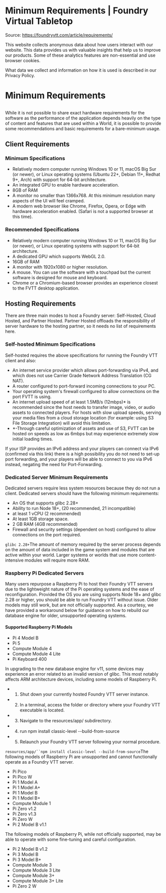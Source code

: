 # Minimum Requirements | Foundry Virtual Tabletop

Source: https://foundryvtt.com/article/requirements/

This website collects anonymous data about how users interact with our website. This data provides us with 
        valuable insights that help us to improve our products. Some of these analytics features are non-essential 
        and use browser cookies.

What data we collect and information on how it is used is described in our 
        Privacy Policy.


# Minimum Requirements


## 

While it is not possible to share exact hardware requirements for the software as the performance of the application depends heavily on the type of content and features that are used within a World, it is possible to provide some recommendations and basic requirements for a bare-minimum usage.


## Client Requirements


### Minimum Specifications

- Relatively modern computer running Windows 10 or 11, macOS Big Sur (or newer), or Linux operating systems (Ubuntu 22+, Debian 11+, Redhat 9+, Arch) with support for 64-bit architecture.
- An integrated GPU to enable hardware acceleration.
- 8GB of RAM
- A monitor no smaller than 1366x768. At this minimum resolution many aspects of the UI will feel cramped.
- A modern web browser like Chrome, Firefox, Opera, or Edge with hardware acceleration enabled. (Safari is not a supported browser at this time).


### Recommended Specifications

- Relatively modern computer running Windows 10 or 11, macOS Big Sur (or newer), or Linux operating systems with support for 64-bit architecture.
- A dedicated GPU which supports WebGL 2.0.
- 16GB of RAM
- A monitor with 1920x1080 or higher resolution.
- A mouse. You can use the software with a touchpad but the current software is designed for mouse and keyboard.
- Chrome or a Chromium-based browser provides an experience closest to the FVTT desktop application.


## Hosting Requirements

There are three main modes to host a Foundry server: Self-Hosted, Cloud Hosted, and Partner Hosted.  Partner Hosted offloads the responsibility of server hardware to the hosting partner, so it needs no list of requirements here.


### Self-hosted Minimum Specifications

Self-hosted requires the above specifications for running the Foundry VTT client and also:

- An internet service provider which allows port-forwarding via IPv4, and which does not use Carrier Grade Network Address Translation (CG NAT).
- A router configured to port-forward incoming connections to your PC.
- Your operating system's firewall configured to allow connections on the port FVTT is using.
- An internet upload speed of at least 1.5MB/s (12mbps)* is recommended since the host needs to transfer image, video, or audio assets to connected players. For hosts with slow upload speeds, serving your media files from a cloud storage location (for example: using S3 File Storage Integration) will avoid this limitation.
- *-Through careful optimization of assets and use of S3, FVTT can be hosted on speeds as low as 6mbps but may experience extremely slow initial loading times.

If your ISP provides an IPv6 address and your players can connect via IPv6 (confirmed via this link) there is a high possibility you do not need to set-up port forwarding, and your players will be able to connect to you via IPv6 instead, negating the need for Port-Forwarding.


### Dedicated Server Minimum Requirements

Dedicated servers require less system resources because they do not run a client. Dedicated servers should have the following minimum requirements:

- An OS that supports glibc 2.28+
- Ability to run Node 18+, (20 recommended, 21 incompatible)
- at least 1 vCPU (2 recommended)
- At least 1GB storage space.
- 2 GB RAM (4GB recommended)
- Firewall and security settings (dependent on host) configured to allow connections on the port required.

`glibc 2.28+`The amount of memory required by the server process depends on the amount of data included in the game system and modules that are active within your world. Larger systems or worlds that use more content-intensive modules will require more RAM.


### Raspberry Pi Dedicated Servers

Many users repurpose a Raspberry Pi to host their Foundry VTT servers due to the lightweight nature of the Pi operating systems and the ease of reconfiguration. Provided the OS you are using supports Node 18+ and glibc 2.28 or higher, you should be able to run Foundry VTT without issue. Older models may still work, but are not officially supported. As a courtesy, we have provided a workaround below for guidance on how to rebuild our database engine for older, unsupported operating systems.


#### Supported Raspberry Pi Models

- Pi 4 Model B
- Pi 5
- Compute Module 4
- Compute Module 4 Lite
- Pi Keyboard 400

In upgrading to the new database engine for v11, some devices may experience an error related to an invalid version of glibc. This most notably affects ARM architecture devices, including some models of Raspberry Pi.

- 1. Shut down your currently hosted Foundry VTT server instance.
- 2. In a terminal, access the folder or directory where your Foundry VTT executable is located.
- 3. Navigate to the resources/app/ subdirectory.
- 4. run npm install classic-level --build-from-source
- 5. Relaunch your Foundry VTT server following your normal procedure.

`resources/app/``npm install classic-level --build-from-source`The following models of Raspberry Pi are unsupported and cannot functionally operate as a Foundry VTT server.

- Pi Pico
- Pi Pico W
- Pi 1 Model A
- Pi 1 Model A+
- PI 1 Model B
- Pi 1 Model B+
- Compute Module 1
- Pi Zero v1.2
- Pi Zero v1.3
- Pi Zero W
- Pi 2 Model B v1.1

The following models of Raspberry Pi, while not officially supported, may be able to operate with some fine-tuning and careful configuration.

- Pi 2 Model B v1.2
- Pi 3 Model B
- Pi 3 Model B+
- Compute Module 3
- Compute Module 3 Lite
- Compute Module 3+
- Compute Module 3+ Lite
- Pi Zero 2 W

